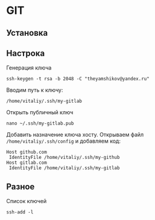 # GIT

## Установка

## Настрока

Генерация ключа

    ssh-keygen -t rsa -b 2048 -C "theyamshikov@yandex.ru"

Вводим путь к ключу:

    /home/vitaliy/.ssh/my-gitlab

Открыть публичный ключ

    nano ~/.ssh/my-gitlab.pub

Добавить назначение ключа хосту.
Открываем файл `/home/vitaliy/.ssh/config` и добавляем код:

    Host github.com
     IdentityFile /home/vitaliy/.ssh/my-github
    Host gitlab.com
     IdentityFile /home/vitaliy/.ssh/my-gitlab

## Разное

Список ключей

    ssh-add -l
